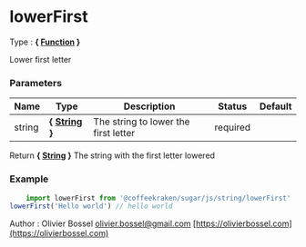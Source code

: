 # lowerFirst

<!-- @namespace: sugar.js.string.lowerFirst -->

Type : **{ [Function](https://developer.mozilla.org/fr/docs/Web/JavaScript/Reference/Objets_globaux/Function) }**


Lower first letter



### Parameters
Name  |  Type  |  Description  |  Status  |  Default
------------  |  ------------  |  ------------  |  ------------  |  ------------
string  |  **{ [String](https://developer.mozilla.org/fr/docs/Web/JavaScript/Reference/Objets_globaux/String) }**  |  The string to lower the first letter  |  required  |

Return **{ [String](https://developer.mozilla.org/fr/docs/Web/JavaScript/Reference/Objets_globaux/String) }** The string with the first letter lowered

### Example
```js
	import lowerFirst from '@coffeekraken/sugar/js/string/lowerFirst'
lowerFirst('Hello world') // hello world
```
Author : Olivier Bossel [olivier.bossel@gmail.com](mailto:olivier.bossel@gmail.com) [https://olivierbossel.com](https://olivierbossel.com)